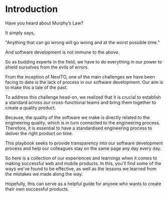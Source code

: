 # Introduction


Have you heard about Murphy’s Law?

It simply says,

"Anything that can go wrong will go wrong and at the worst possible time."

And software development is not immune to the above.

So as budding experts in the field, we have to do everything in our power to shield ourselves from the evils of errors.

From the inception of NeoITO, one of the main challenges we have been facing to date is the lack of process in our software development. Our aim is to make this a tale of the past.

To address this challenge head-on, we realized that it is crucial to establish a standard across our cross-functional teams and bring them together to create a quality product. 

Because, the quality of the software we make is directly related to the engineering quality, which is in turn connected to the engineering process. Therefore, it is essential to have a standardised engineering process to deliver the right product on time.

This playbook seeks to provide transparency into our software development process and help our colleagues stay on the same page any day every day. 

So here is a collection of our experiences and learnings when it comes to making successful web and mobile products. In this, you'll find some of the ways we've found to be effective, as well as the lessons we learned from the mistakes we made along the way. 

Hopefully, this can serve as a helpful guide for anyone who wants to create their own successful products.
